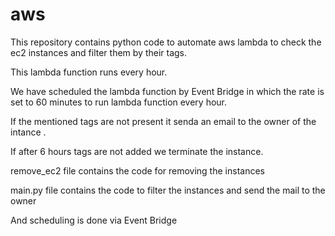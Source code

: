 # aws
This repository contains python code to automate aws lambda to check the ec2 instances and filter them by their tags.

This lambda function runs every hour.

We have scheduled the lambda function by Event Bridge in which the rate is set to 60 minutes to run lambda function every hour.

If the mentioned tags are not present it senda an email to the owner of the intance .

If after 6 hours tags are not added we terminate the instance. 

remove_ec2 file contains the code for removing the instances

main.py file contains the code to filter the instances and send the mail to the owner

And scheduling is done via Event Bridge

